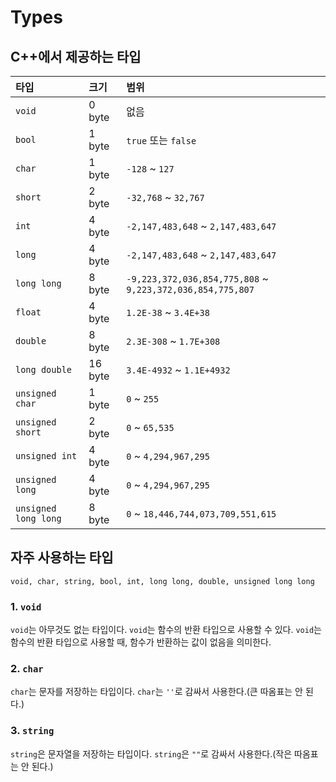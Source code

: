 # Types

## C++에서 제공하는 타입

| 타입 | 크기 | 범위 |
| :--- | :--- | :--- |
| `void` | 0 byte | 없음 |
| `bool` | 1 byte | `true` 또는 `false` |
| `char` | 1 byte | `-128` ~ `127` |
| `short` | 2 byte | `-32,768` ~ `32,767` |
| `int` | 4 byte | `-2,147,483,648` ~ `2,147,483,647` |
| `long` | 4 byte | `-2,147,483,648` ~ `2,147,483,647` |
| `long long` | 8 byte | `-9,223,372,036,854,775,808` ~ `9,223,372,036,854,775,807` |
| `float` | 4 byte | `1.2E-38` ~ `3.4E+38` |
| `double` | 8 byte | `2.3E-308` ~ `1.7E+308` |
| `long double` | 16 byte | `3.4E-4932` ~ `1.1E+4932` |
| `unsigned char` | 1 byte | `0` ~ `255` |
| `unsigned short` | 2 byte | `0` ~ `65,535` |
| `unsigned int` | 4 byte | `0` ~ `4,294,967,295` |
| `unsigned long` | 4 byte | `0` ~ `4,294,967,295` |
| `unsigned long long` | 8 byte | `0` ~ `18,446,744,073,709,551,615` |

## 자주 사용하는 타입

```
void, char, string, bool, int, long long, double, unsigned long long
```

### 1. `void`

`void`는 아무것도 없는 타입이다. `void`는 함수의 반환 타입으로 사용할 수 있다. `void`는 함수의 반환 타입으로 사용할 때, 함수가 반환하는 값이 없음을 의미한다.

### 2. `char`

`char`는 문자를 저장하는 타입이다. `char`는 `''`로 감싸서 사용한다.(큰 따옴표는 안 된다.)

### 3. `string`

`string`은 문자열을 저장하는 타입이다. `string`은 `""`로 감싸서 사용한다.(작은 따옴표는 안 된다.)


